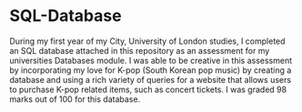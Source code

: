 # SQL-Database
During my first year of my City, University of London studies, I completed an SQL database attached in this repository as an assessment for my universities Databases module. I was able to be creative in this assessment by incorporating my love for K-pop (South Korean pop music) by creating a database and using a rich variety of queries for a website that allows users to purchase K-pop related items, such as concert tickets. I was graded 98 marks out of 100 for this database. 
